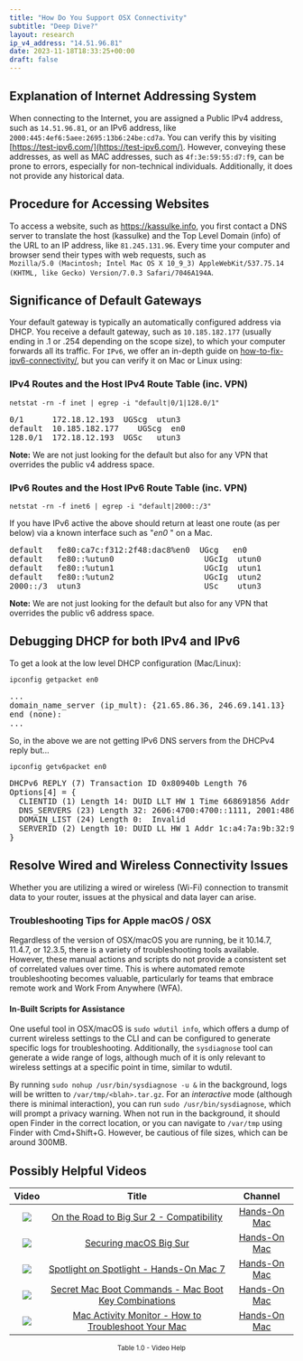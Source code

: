 ```yaml
---
title: "How Do You Support OSX Connectivity"
subtitle: "Deep Dive?"
layout: research
ip_v4_address: "14.51.96.81"
date: 2023-11-18T18:33:25+00:00
draft: false
---
```


## Explanation of Internet Addressing System

When connecting to the Internet, you are assigned a Public IPv4 address, such as ```14.51.96.81```, or an IPv6 address, like ```2000:445:4ef6:5aee:2695:13b6:24be:cd7a```. You can verify this by visiting [https://test-ipv6.com/](https://test-ipv6.com/). However, conveying these addresses, as well as MAC addresses, such as ```4f:3e:59:55:d7:f9```, can be prone to errors, especially for non-technical individuals. Additionally, it does not provide any historical data.
## Procedure for Accessing Websites

To access a website, such as https://kassulke.info, you first contact a DNS server to translate the host (kassulke) and the Top Level Domain (info) of the URL to an IP address, like ```81.245.131.96```. Every time your computer and browser send their types with web requests, such as <br>```Mozilla/5.0 (Macintosh; Intel Mac OS X 10_9_3) AppleWebKit/537.75.14 (KHTML, like Gecko) Version/7.0.3 Safari/7046A194A```.
## Significance of Default Gateways

Your default gateway is typically an automatically configured address via DHCP. You receive a default gateway, such as ```10.185.182.177``` (usually ending in .1 or .254 depending on the scope size), to which your computer forwards all its traffic. For ```IPv6```, we offer an in-depth guide on [how-to-fix-ipv6-connectivity/](/blog/how-to-fix-ipv6-connectivity/), but you can verify it on Mac or Linux using: <br>
### IPv4 Routes and the Host IPv4 Route Table (inc. VPN)
```netstat -rn -f inet | egrep -i "default|0/1|128.0/1"```

<pre>
0/1      172.18.12.193  UGScg  utun3
default  10.185.182.177    UGScg  en0
128.0/1  172.18.12.193  UGSc   utun3</pre>

**Note:** We are not just looking for the default but also for any VPN that overrides the public v4 address space.

### IPv6 Routes and the Host IPv6 Route Table (inc. VPN)
```netstat -rn -f inet6 | egrep -i "default|2000::/3"```

If you have IPv6 active the above should return at least one route (as per below) via a known interface such as "_en0_ " on a Mac. 

<pre>
default   fe80:ca7c:f312:2f48:dac8%en0  UGcg   en0
default   fe80::%utun0                   UGcIg  utun0
default   fe80::%utun1                   UGcIg  utun1
default   fe80::%utun2                   UGcIg  utun2
2000::/3  utun3                          USc    utun3</pre>

**Note:** We are not just looking for the default but also for any VPN that overrides the public v6 address space.
<br>

## Debugging DHCP for both IPv4 and IPv6

To get a look at the low level DHCP configuration (Mac/Linux): 

```ipconfig getpacket en0```

<pre>
...
domain_name_server (ip_mult): {21.65.86.36, 246.69.141.13}
end (none):
...</pre>

So, in the above we are not getting IPv6 DNS servers from the DHCPv4 reply but...

```ipconfig getv6packet en0```

<pre>
DHCPv6 REPLY (7) Transaction ID 0x80940b Length 76
Options[4] = {
  CLIENTID (1) Length 14: DUID LLT HW 1 Time 668691856 Addr 4f:3e:59:55:d7:f9
  DNS_SERVERS (23) Length 32: 2606:4700:4700::1111, 2001:4860:4860::8844
  DOMAIN_LIST (24) Length 0:  Invalid
  SERVERID (2) Length 10: DUID LL HW 1 Addr 1c:a4:7a:9b:32:92
}</pre>




## Resolve Wired and Wireless Connectivity Issues
Whether you are utilizing a wired or wireless (Wi-Fi) connection to transmit data to your router, issues at the physical and data layer can arise.
### Troubleshooting Tips for Apple macOS / OSX
Regardless of the version of OSX/macOS you are running, be it 10.14.7, 11.4.7, or 12.3.5, there is a variety of troubleshooting tools available. However, these manual actions and scripts do not provide a consistent set of correlated values over time. This is where automated remote troubleshooting becomes valuable, particularly for teams that embrace remote work and Work From Anywhere (WFA).
#### In-Built Scripts for Assistance
One useful tool in OSX/macOS is ```sudo wdutil info```, which offers a dump of current wireless settings to the CLI and can be configured to generate specific logs for troubleshooting. Additionally, the ```sysdiagnose``` tool can generate a wide range of logs, although much of it is only relevant to wireless settings at a specific point in time, similar to wdutil.

By running ```sudo nohup /usr/bin/sysdiagnose -u &``` in the background, logs will be written to ```/var/tmp/<blah>.tar.gz```. For an *interactive* mode (although there is minimal interaction), you can run ```sudo /usr/bin/sysdiagnose```, which will prompt a privacy warning. When not run in the background, it should open Finder in the correct location, or you can navigate to ```/var/tmp``` using Finder with Cmd+Shift+G. However, be cautious of file sizes, which can be around 300MB.
## Possibly Helpful Videos

<link href="/plugins/lity/css/lity.min.css" rel="stylesheet">
<script src="/plugins/lity/js/lity.min.js"></script>
<div class="table1-start"></div>

|Video | Title | Channel |
| :---: | :---: | :---: |
|<a href="https://www.youtube.com/watch?v=HEbK-Tignuc" data-lity><img src="https://i.ytimg.com/vi/HEbK-Tignuc/default.jpg" class="img-fluid"></a>|<a href="https://www.youtube.com/watch?v=HEbK-Tignuc" data-lity>On the Road to Big Sur 2 - Compatibility</a>|<a target="_blank" href="https://www.youtube.com/channel/UCg43DP8MdHVcl4rFK_delBg" >Hands-On Mac</a>|
|<a href="https://www.youtube.com/watch?v=7KdhJimuhNw" data-lity><img src="https://i.ytimg.com/vi/7KdhJimuhNw/default.jpg" class="img-fluid"></a>|<a href="https://www.youtube.com/watch?v=7KdhJimuhNw" data-lity>Securing macOS Big Sur</a>|<a target="_blank" href="https://www.youtube.com/channel/UCg43DP8MdHVcl4rFK_delBg" >Hands-On Mac</a>|
|<a href="https://www.youtube.com/watch?v=RslZ4W1EPqk" data-lity><img src="https://i.ytimg.com/vi/RslZ4W1EPqk/default.jpg" class="img-fluid"></a>|<a href="https://www.youtube.com/watch?v=RslZ4W1EPqk" data-lity>Spotlight on Spotlight - Hands-On Mac 7</a>|<a target="_blank" href="https://www.youtube.com/channel/UCg43DP8MdHVcl4rFK_delBg" >Hands-On Mac</a>|
|<a href="https://www.youtube.com/watch?v=VwNYWAxHCgM" data-lity><img src="https://i.ytimg.com/vi/VwNYWAxHCgM/default.jpg" class="img-fluid"></a>|<a href="https://www.youtube.com/watch?v=VwNYWAxHCgM" data-lity>Secret Mac Boot Commands - Mac Boot Key Combinations</a>|<a target="_blank" href="https://www.youtube.com/channel/UCg43DP8MdHVcl4rFK_delBg" >Hands-On Mac</a>|
|<a href="https://www.youtube.com/watch?v=TWzWd_DiaJ0" data-lity><img src="https://i.ytimg.com/vi/TWzWd_DiaJ0/default.jpg" class="img-fluid"></a>|<a href="https://www.youtube.com/watch?v=TWzWd_DiaJ0" data-lity>Mac Activity Monitor - How to Troubleshoot Your Mac</a>|<a target="_blank" href="https://www.youtube.com/channel/UCg43DP8MdHVcl4rFK_delBg" >Hands-On Mac</a>|

<center><small>Table 1.0 - Video Help</small></center>
 <br>
<div class="table1-end"></div>
<script type="text/javascript">
(function() {
    $('div.table1-start').nextUntil('div.table1-end', 'table').addClass('table thead-dark table-striped table-responsive rounded').attr('id', 't1');
    $('#t1').find('thead').addClass('thead-dark');
})();
</script>
